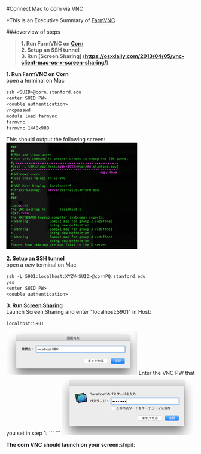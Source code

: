 #Connect Mac to corn via VNC


*This is an Executive Summary of [FarmVNC](https://web.stanford.edu/group/farmshare/cgi-bin/wiki/index.php/FarmVNC)


###overview of steps
> **1. Run FarmVNC on [Corn](https://web.stanford.edu/group/farmshare/)**  
> **2. Setup an SSH tunnel**  
> **3. Run [Screen Sharing] (https://osxdaily.com/2013/04/05/vnc-client-mac-os-x-screen-sharing/)**  

**1. Run FarmVNC on Corn**  
open a terminal on Mac
```
ssh <SUID>@corn.stanford.edu
<enter SUID PW>
<double authentication>
vncpasswd
module load farmvnc
farmvnc
farmvnc 1440x900
```
This should output the following screen:  
<img src="https://github.com/kyeokabe/VNC-memos/blob/master/pics/farmVNC.png" width="350">

**2. Setup an SSH tunnel**  
open a *new* terminal on Mac
```
ssh -L 5901:localhost:XYZW<SUID>@cornPQ.stanford.edu
yes
<enter SUID PW>
<double authentication>
```
**3. Run [Screen Sharing](https://osxdaily.com/2013/04/05/vnc-client-mac-os-x-screen-sharing/)**  
Launch Screen Sharing and enter "localhost:5901" in Host:  
```
localhost:5901
```
<img src="https://github.com/kyeokabe/VNC-memos/blob/master/pics/ScreenSharing1.png" width="350">  
Enter the VNC PW that you set in step 1:  
```
<enter VNC PW>
```
<img src="https://github.com/kyeokabe/VNC-memos/blob/master/pics/ScreenSharing2.png" width="350">

**The corn VNC should launch on your screen**:shipit:
